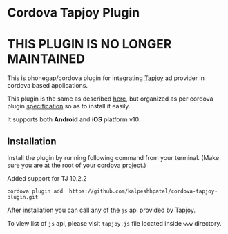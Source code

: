 Cordova Tapjoy Plugin
==========

# THIS PLUGIN IS NO LONGER MAINTAINED


This is phonegap/cordova plugin for integrating [Tapjoy](https://www.tapjoy.com) ad provider in cordova based applications. 

This plugin is the same as described [here](http://tech.tapjoy.com/product-overview/available-plugins/phonegap-plugin), but organized as per cordova plugin [specification](http://docs.phonegap.com/en/3.3.0/plugin_ref_spec.md.html#Plugin%20Specification) so as to install it easily.

It supports both **Android** and **iOS** platform v10.

Installation
----------
Install the plugin by running following command from your terminal. (Make sure you are at the root of your cordova project.)

Added support for TJ 10.2.2

```
cordova plugin add  https://github.com/kalpeshhpatel/cordova-tapjoy-plugin.git
```

After installation you can call any of the ```js``` api provided by Tapjoy. 

To view list of ```js``` api, please visit ```tapjoy.js``` file located inside ```www``` directory. 
